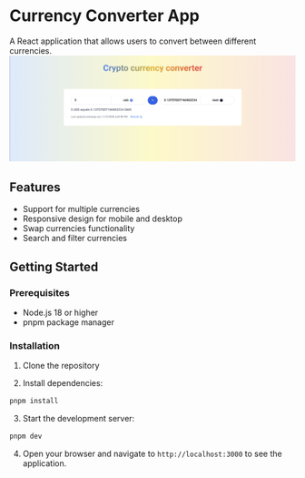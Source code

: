 # Currency Converter App

A React application that allows users to convert between different currencies.
![alt text](public/preview.png)

## Features

- Support for multiple currencies
- Responsive design for mobile and desktop
- Swap currencies functionality
- Search and filter currencies

## Getting Started

### Prerequisites

- Node.js 18 or higher
- pnpm package manager

### Installation

1. Clone the repository

2. Install dependencies:

```bash
pnpm install
```

3. Start the development server:

```bash
pnpm dev
```

4. Open your browser and navigate to `http://localhost:3000` to see the application.
